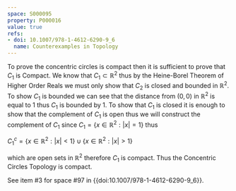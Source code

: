 ```yaml
---
space: S000095
property: P000016
value: true
refs:
- doi: 10.1007/978-1-4612-6290-9_6
  name: Counterexamples in Topology
---
```


To prove the concentric circles is compact then it is sufficient to prove that $C_1$ is Compact. We know that $C_1 \subset \mathbb{R}^2$ thus by the Heine-Borel Theorem of Higher Order Reals we must only show that $C_2$ is closed and bounded in $\mathbb{R}^2$. To show $C_1$ is bounded we can see that the distance from $(0,0)$ in $\mathbb{R}^2$ is equal to $1$ thus $C_1$ is bounded by $1$. To show that $C_1$ is closed it is enough to show that the complement of $C_1$ is open thus we will construct the complement of $C_1$ since $C_1 = \left\{x \in \mathbb{R}^2 : |x| = 1 \right\}$ thus

$C_1 {}^c = \left\{x \in \mathbb{R}^2 : |x| < 1 \right\} \cup \left\{x \in \mathbb{R}^2 : |x| > 1 \right\}$

which are open sets in $\mathbb{R}^2$ therefore $C_1$ is compact. Thus the Concentric Circles Topology is compact.

See item #3 for space #97 in {{doi:10.1007/978-1-4612-6290-9_6}}.
